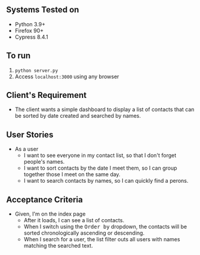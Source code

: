 ## Systems Tested on

* Python 3.9+
* Firefox 90+
* Cypress 8.4.1

## To run

1. `python server.py`
2. Access `localhost:3000` using any browser

## Client's Requirement

- The client wants a simple dashboard to display a list of contacts that can be sorted by date created and searched by names.

## User Stories

- As a user
  - I want to see everyone in my contact list, so that I don't forget people's names.
  - I want to sort contacts by the date I meet them, so I can group together those I meet on the same day.
  - I want to search contacts by names, so I can quickly find a perons.

## Acceptance Criteria

- Given, I'm on the index page
  - After it loads, I can see a list of contacts.
  - When I switch using the <kbd>Order by</kbd> dropdown, the contacts will be sorted chronologically ascending or descending.
  - When I search for a user, the list filter outs all users with names matching the searched text.
